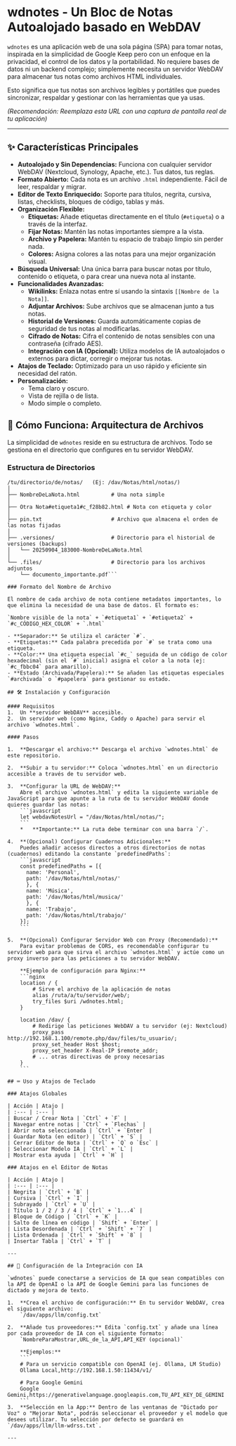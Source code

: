# wdnotes - Un Bloc de Notas Autoalojado basado en WebDAV

`wdnotes` es una aplicación web de una sola página (SPA) para tomar notas, inspirada en la simplicidad de Google Keep pero con un enfoque en la privacidad, el control de los datos y la portabilidad. No requiere bases de datos ni un backend complejo; simplemente necesita un servidor WebDAV para almacenar tus notas como archivos HTML individuales.

Esto significa que tus notas son archivos legibles y portátiles que puedes sincronizar, respaldar y gestionar con las herramientas que ya usas.


*(Recomendación: Reemplaza esta URL con una captura de pantalla real de tu aplicación)*

---

## ✨ Características Principales

- **Autoalojado y Sin Dependencias:** Funciona con cualquier servidor WebDAV (Nextcloud, Synology, Apache, etc.). Tus datos, tus reglas.
- **Formato Abierto:** Cada nota es un archivo `.html` independiente. Fácil de leer, respaldar y migrar.
- **Editor de Texto Enriquecido:** Soporte para títulos, negrita, cursiva, listas, checklists, bloques de código, tablas y más.
- **Organización Flexible:**
    - **Etiquetas:** Añade etiquetas directamente en el título (`#etiqueta`) o a través de la interfaz.
    - **Fijar Notas:** Mantén las notas importantes siempre a la vista.
    - **Archivo y Papelera:** Mantén tu espacio de trabajo limpio sin perder nada.
    - **Colores:** Asigna colores a las notas para una mejor organización visual.
- **Búsqueda Universal:** Una única barra para buscar notas por título, contenido o etiqueta, o para crear una nueva nota al instante.
- **Funcionalidades Avanzadas:**
    - **Wikilinks:** Enlaza notas entre sí usando la sintaxis `[[Nombre de la Nota]]`.
    - **Adjuntar Archivos:** Sube archivos que se almacenan junto a tus notas.
    - **Historial de Versiones:** Guarda automáticamente copias de seguridad de tus notas al modificarlas.
    - **Cifrado de Notas:** Cifra el contenido de notas sensibles con una contraseña (cifrado AES).
    - **Integración con IA (Opcional):** Utiliza modelos de IA autoalojados o externos para dictar, corregir o mejorar tus notas.
- **Atajos de Teclado:** Optimizado para un uso rápido y eficiente sin necesidad del ratón.
- **Personalización:**
    - Tema claro y oscuro.
    - Vista de rejilla o de lista.
    - Modo simple o completo.

## 🚀 Cómo Funciona: Arquitectura de Archivos

La simplicidad de `wdnotes` reside en su estructura de archivos. Todo se gestiona en el directorio que configures en tu servidor WebDAV.

### Estructura de Directorios

```
/tu/directorio/de/notas/   (Ej: /dav/Notas/html/notas/)
│
├── NombreDeLaNota.html          # Una nota simple
│
├── Otra Nota#etiqueta1#c_f28b82.html # Nota con etiqueta y color
│
├── pin.txt                      # Archivo que almacena el orden de las notas fijadas
│
├── .versiones/                  # Directorio para el historial de versiones (backups)
│   └── 20250904_183000-NombreDeLaNota.html
│
└── .files/                      # Directorio para los archivos adjuntos
    └── documento_importante.pdf```

### Formato del Nombre de Archivo

El nombre de cada archivo de nota contiene metadatos importantes, lo que elimina la necesidad de una base de datos. El formato es:

`Nombre visible de la nota` + `#etiqueta1` + `#etiqueta2` + `#c_CÓDIGO_HEX_COLOR` + `.html`

- **Separador:** Se utiliza el carácter `#`.
- **Etiquetas:** Cada palabra precedida por `#` se trata como una etiqueta.
- **Color:** Una etiqueta especial `#c_` seguida de un código de color hexadecimal (sin el `#` inicial) asigna el color a la nota (ej: `#c_fbbc04` para amarillo).
- **Estado (Archivada/Papelera):** Se añaden las etiquetas especiales `#archivada` o `#papelera` para gestionar su estado.

## 🛠️ Instalación y Configuración

#### Requisitos
1.  Un **servidor WebDAV** accesible.
2.  Un servidor web (como Nginx, Caddy o Apache) para servir el archivo `wdnotes.html`.

#### Pasos

1.  **Descargar el archivo:** Descarga el archivo `wdnotes.html` de este repositorio.

2.  **Subir a tu servidor:** Coloca `wdnotes.html` en un directorio accesible a través de tu servidor web.

3.  **Configurar la URL de WebDAV:**
    Abre el archivo `wdnotes.html` y edita la siguiente variable de JavaScript para que apunte a la ruta de tu servidor WebDAV donde quieres guardar las notas:
    ```javascript
    let webdavNotesUrl = "/dav/Notas/html/notas/"; 
    ```
    *   **Importante:** La ruta debe terminar con una barra `/`.

4.  **(Opcional) Configurar Cuadernos Adicionales:**
    Puedes añadir accesos directos a otros directorios de notas (cuadernos) editando la constante `predefinedPaths`:
    ```javascript
    const predefinedPaths = [{
      name: 'Personal',
      path: '/dav/Notas/html/notas/'
      }, {
      name: 'Música',
      path: '/dav/Notas/html/musica/'
      }, {
      name: 'Trabajo',
      path: '/dav/Notas/html/trabajo/'
    }];
    ```

5.  **(Opcional) Configurar Servidor Web con Proxy (Recomendado):**
    Para evitar problemas de CORS, es recomendable configurar tu servidor web para que sirva el archivo `wdnotes.html` y actúe como un proxy inverso para las peticiones a tu servidor WebDAV.

    **Ejemplo de configuración para Nginx:**
    ```nginx
    location / {
        # Sirve el archivo de la aplicación de notas
        alias /ruta/a/tu/servidor/web/;
        try_files $uri /wdnotes.html;
    }

    location /dav/ {
        # Redirige las peticiones WebDAV a tu servidor (ej: Nextcloud)
        proxy_pass http://192.168.1.100/remote.php/dav/files/tu_usuario/;
        proxy_set_header Host $host;
        proxy_set_header X-Real-IP $remote_addr;
        # ... otras directivas de proxy necesarias
    }
    ```

## ⌨️ Uso y Atajos de Teclado

### Atajos Globales

| Acción | Atajo |
| :--- | :--- |
| Buscar / Crear Nota | `Ctrl` + `F` |
| Navegar entre notas | `Ctrl` + `Flechas` |
| Abrir nota seleccionada | `Ctrl` + `Enter` |
| Guardar Nota (en editor) | `Ctrl` + `S` |
| Cerrar Editor de Nota | `Ctrl` + `Q` o `Esc` |
| Seleccionar Modelo IA | `Ctrl` + `L` |
| Mostrar esta ayuda | `Ctrl` + `H` |

### Atajos en el Editor de Notas

| Acción | Atajo |
| :--- | :--- |
| Negrita | `Ctrl` + `B` |
| Cursiva | `Ctrl` + `I` |
| Subrayado | `Ctrl` + `U` |
| Título 1 / 2 / 3 / 4 | `Ctrl` + `1...4` |
| Bloque de Código | `Ctrl` + `K` |
| Salto de línea en código | `Shift` + `Enter` |
| Lista Desordenada | `Ctrl` + `Shift` + `7` |
| Lista Ordenada | `Ctrl` + `Shift` + `8` |
| Insertar Tabla | `Ctrl` + `T` |

---

## 🧠 Configuración de la Integración con IA

`wdnotes` puede conectarse a servicios de IA que sean compatibles con la API de OpenAI o la API de Google Gemini para las funciones de dictado y mejora de texto.

1.  **Crea el archivo de configuración:** En tu servidor WebDAV, crea el siguiente archivo:
    `/dav/apps/llm/config.txt`

2.  **Añade tus proveedores:** Edita `config.txt` y añade una línea por cada proveedor de IA con el siguiente formato:
    `NombreParaMostrar,URL_de_la_API,API_KEY (opcional)`

    **Ejemplos:**
    ```
    # Para un servicio compatible con OpenAI (ej. Ollama, LM Studio)
    Ollama Local,http://192.168.1.50:11434/v1/

    # Para Google Gemini
    Google Gemini,https://generativelanguage.googleapis.com,TU_API_KEY_DE_GEMINI
    ```
3.  **Selección en la App:** Dentro de las ventanas de "Dictado por Voz" o "Mejorar Nota", podrás seleccionar el proveedor y el modelo que desees utilizar. Tu selección por defecto se guardará en `/dav/apps/llm/llm-wdrss.txt`.

---
